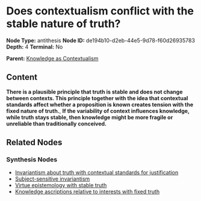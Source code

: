 # Does contextualism conflict with the stable nature of truth?

**Node Type:** antithesis
**Node ID:** de194b10-d2eb-44e5-9d78-f60d26935783
**Depth:** 4
**Terminal:** No

**Parent:** [Knowledge as Contextualism](knowledge-as-contextualism-synthesis-131589ea-0e87-41bc-858f-fffa5534e965.md)

## Content

**There is a plausible principle that truth is stable and does not change between contexts. This principle together with the idea that contextual standards affect whether a proposition is known creates tension with the fixed nature of truth.**, **If the variability of context influences knowledge, while truth stays stable, then knowledge might be more fragile or unreliable than traditionally conceived.**

## Related Nodes

### Synthesis Nodes

- [Invariantism about truth with contextual standards for justification](invariantism-about-truth-with-contextual-standards-for-justification-synthesis-36f87f20-c033-4d1b-8970-6607e9d3275f.md)
- [Subject-sensitive invariantism](subject-sensitive-invariantism-synthesis-e8a27e33-c174-46bc-861f-98606261fc9a.md)
- [Virtue epistemology with stable truth](virtue-epistemology-with-stable-truth-synthesis-a0400463-fc67-401b-93e2-b764df051794.md)
- [Knowledge ascriptions relative to interests with fixed truth](knowledge-ascriptions-relative-to-interests-with-fixed-truth-synthesis-6d2e21b2-a505-4641-8d65-e5f5a679db8f.md)
